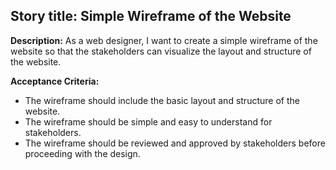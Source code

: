 ## Story title: Simple Wireframe of the Website

**Description:** As a web designer, I want to create a simple wireframe of the
website so that the stakeholders can visualize the layout and structure of the
website.

**Acceptance Criteria:**

- The wireframe should include the basic layout and structure of the website.
- The wireframe should be simple and easy to understand for stakeholders.
- The wireframe should be reviewed and approved by stakeholders before
  proceeding with the design.
